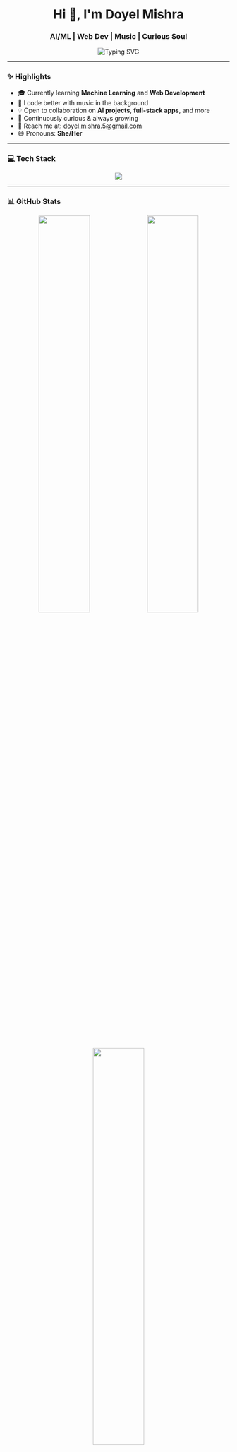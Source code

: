 <h1 align="center">Hi 👋, I'm Doyel Mishra</h1>
<h3 align="center">AI/ML | Web Dev | Music | Curious Soul</h3>

<p align="center">
  <img src="https://readme-typing-svg.herokuapp.com?font=Fira+Code&duration=3000&pause=1000&color=FFB6C1&center=true&width=435&lines=AI+Explorer+%F0%9F%94%96;Web+Dev+Learner+%F0%9F%93%90;Music+Lover+%F0%9F%8E%B6;Always+Learning+%F0%9F%9A%80" alt="Typing SVG" />
</p>

---

### ✨ Highlights
- 🎓 Currently learning **Machine Learning** and **Web Development**
- 🎵 I code better with music in the background
- 💡 Open to collaboration on **AI projects**, **full-stack apps**, and more
- 🌱 Continuously curious & always growing
- 💌 Reach me at: [doyel.mishra.5@gmail.com](mailto:doyel.mishra.5@gmail.com)
- 😄 Pronouns: **She/Her**

---

### 💻 Tech Stack
<p align="center">
  <img src="https://skillicons.dev/icons?i=python,java,html,css,javascript,flask,mysql,git,github" />
</p>

---

### 📊 GitHub Stats

<p align="center">
  <img src="https://github-readme-stats.vercel.app/api?username=DoyelMishra15&show_icons=true&theme=radical&bg_color=30,e6e6fa,ffb6c1&title_color=ff69b4&text_color=000000" width="48%" />
  <img src="https://streak-stats.demolab.com?user=DoyelMishra15&theme=radical&hide_border=false&ring=ff69b4&fire=ff69b4&currStreakNum=ff69b4&background=30,e6e6fa,ffb6c1" width="48%" />
</p>

<p align="center">
  <img src="https://github-readme-stats.vercel.app/api/top-langs/?username=DoyelMishra15&layout=compact&theme=radical&bg_color=30,e6e6fa,ffb6c1&title_color=ff69b4&text_color=000000" width="48%" />
</p>

<p align="center">
  <img src="https://komarev.com/ghpvc/?username=DoyelMishra15&color=ff69b4" alt="profile views" />
  <br/>
  📈 1,079 contributions in the last year
</p>

---

### 🌐 Let's Connect!
<p align="center">
  <a href="https://linkedin.com/in/doyelmishra15" target="_blank"><img src="https://img.shields.io/badge/LinkedIn-%230077B5.svg?&style=for-the-badge&logo=linkedin&logoColor=white" /></a>
  <a href="mailto:doyel.mishra.5@gmail.com"><img src="https://img.shields.io/badge/Email-D14836?style=for-the-badge&logo=gmail&logoColor=white" /></a>
</p>

---
